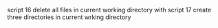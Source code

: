 script 16 delete all files in current working directory with
script 17 create three directories in current wrking directory